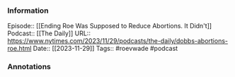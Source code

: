 ### Information

Episode:: [[Ending Roe Was Supposed to Reduce Abortions. It Didn't]]
Podcast:: [[The Daily]]
URL:: https://www.nytimes.com/2023/11/29/podcasts/the-daily/dobbs-abortions-roe.html
Date:: [[2023-11-29]]
Tags:: #roevwade 
#podcast


### Annotations

